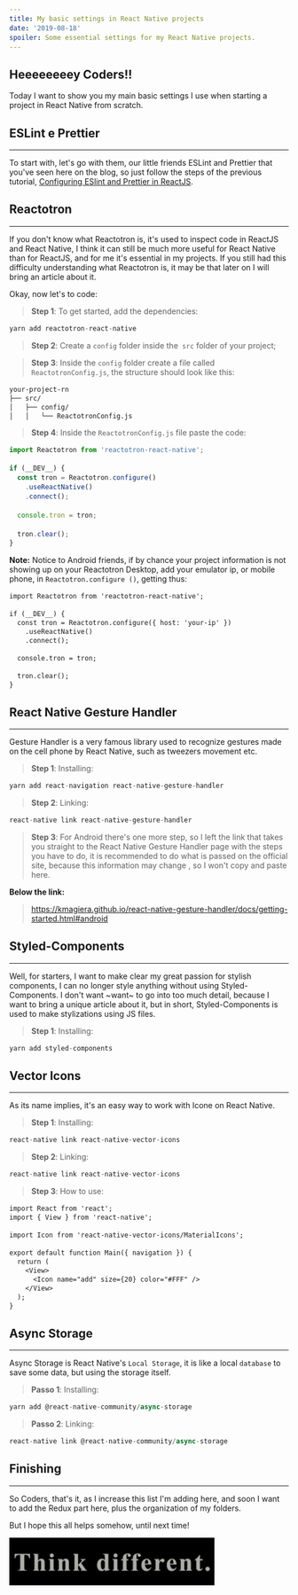 ```yaml
---
title: My basic settings in React Native projects
date: '2019-08-18'
spoiler: Some essential settings for my React Native projects.
---
```


## Heeeeeeeey Coders!!

Today I want to show you my main basic settings I use when starting a project in React Native from scratch.

## ESLint e Prettier
---

To start with, let's go with them, our little friends ESLint and Prettier that you've seen here on the blog, so just follow the steps of the previous tutorial, [Configuring ESlint and Prettier in ReactJS](https://henriquetavares.com/setting-eslint-on-reactjs).

## Reactotron
---

If you don't know what Reactotron is, it's used to inspect code in ReactJS and React Native, I think it can still be much more useful for React Native than for ReactJS, and for me it's essential in my projects. If you still had this difficulty understanding what Reactotron is, it may be that later on I will bring an article about it.

Okay, now let's to code:

> **Step 1**: To get started, add the dependencies:

```jsx
yarn add reactotron-react-native
```

> **Step 2**: Create a `config` folder inside the` src` folder of your project;

> **Step 3**: Inside the `config` folder create a file called` ReactotronConfig.js`, the structure should look like this:

```
your-project-rn
├── src/
│   ├── config/
│   │   └── ReactotronConfig.js
```
> **Step 4**: Inside the `ReactotronConfig.js` file paste the code:

```jsx
import Reactotron from 'reactotron-react-native';

if (__DEV__) {
  const tron = Reactotron.configure()
    .useReactNative()
    .connect();

  console.tron = tron;

  tron.clear();
}
```
**Note:** Notice to Android friends, if by chance your project information is not showing up on your Reactotron Desktop, add your emulator ip, or mobile phone, in `Reactotron.configure ()`, getting thus:

```jsx{4}
import Reactotron from 'reactotron-react-native';

if (__DEV__) {
  const tron = Reactotron.configure({ host: 'your-ip' })
    .useReactNative()
    .connect();

  console.tron = tron;

  tron.clear();
}
```

## React Native Gesture Handler
---

Gesture Handler is a very famous library used to recognize gestures made on the cell phone by React Native, such as tweezers movement etc.

> **Step 1**: Installing:

```jsx
yarn add react-navigation react-native-gesture-handler
```

> **Step 2**: Linking:

```jsx
react-native link react-native-gesture-handler
```

> **Step 3**: For Android there's one more step, so I left the link that takes you straight to the React Native Gesture Handler page with the steps you have to do, it is recommended to do what is passed on the official site, because this information may change , so I won't copy and paste here.

**Below the link:**

> https://kmagiera.github.io/react-native-gesture-handler/docs/getting-started.html#android

## Styled-Components
---
Well, for starters, I want to make clear my great passion for stylish components, I can no longer style anything without using Styled-Components. I don't want ~want~ to go into too much detail, because I want to bring a unique article about it, but in short, Styled-Components is used to make stylizations using JS files.

> **Step 1**: Installing:

```jsx
yarn add styled-components
```

## Vector Icons
---
As its name implies, it's an easy way to work with Icone on React Native.

> **Step 1**: Installing:

```jsx
react-native link react-native-vector-icons
```

> **Step 2**: Linking:

```jsx
react-native link react-native-vector-icons
```

>**Step 3**: How to use:

```jsx{4,9}
import React from 'react';
import { View } from 'react-native';

import Icon from 'react-native-vector-icons/MaterialIcons';

export default function Main({ navigation }) {
  return (
    <View>
      <Icon name="add" size={20} color="#FFF" />
    </View>
  );
}
```

## Async Storage
---

Async Storage is React Native's `Local Storage`, it is like a local `database` to save some data, but using the storage itself.

> **Passo 1**: Installing:

```jsx
yarn add @react-native-community/async-storage
```

> **Passo 2**: Linking:

```jsx
react-native link @react-native-community/async-storage
```
## Finishing
---
So Coders, that's it, as I increase this list I'm adding here, and soon I want to add the Redux part here, plus the organization of my folders.

But I hope this all helps somehow, until next time!

![think-different](./think.gif)
